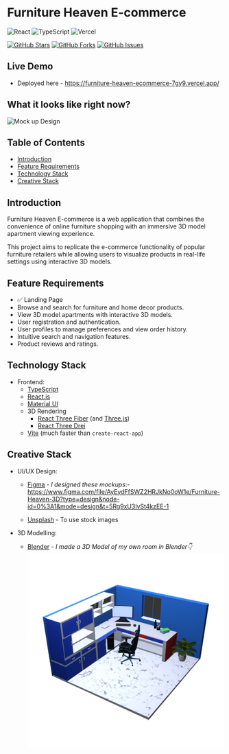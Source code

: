 # Furniture Heaven E-commerce
![React](https://img.shields.io/badge/react-%2320232a.svg?style=for-the-badge&logo=react&logoColor=%2361DAFB) 
![TypeScript](https://img.shields.io/badge/typescript-%23007ACC.svg?style=for-the-badge&logo=typescript&logoColor=white)
![Vercel](https://therealsujitk-vercel-badge.vercel.app/?app=furniture-heaven-ecommerce-7gy9)

[![GitHub Stars](https://img.shields.io/github/stars/knightcube/furniture-heaven-ecommerce.svg)](https://github.com/knightcube/furniture-heaven-ecommerce/stargazers)
[![GitHub Forks](https://img.shields.io/github/forks/knightcube/furniture-heaven-ecommerce.svg)](https://github.com/knightcube/furniture-heaven-ecommerce/network/members)
[![GitHub Issues](https://img.shields.io/github/issues/knightcube/furniture-heaven-ecommerce.svg)](https://github.com/knightcube/furniture-heaven-ecommerce/issues)

## Live Demo 
* Deployed here - https://furniture-heaven-ecommerce-7gy9.vercel.app/

## What it looks like right now?
![Mock up Design](https://github.com/knightcube/furniture-heaven-ecommerce/blob/main/mockups/FurnitureHeaven.gif?raw=true)

## Table of Contents

- [Introduction](#introduction)
- [Feature Requirements](#features)
- [Technology Stack](#technology-stack)
- [Creative Stack](#creative-stack)

## Introduction

Furniture Heaven E-commerce is a web application that combines the convenience of online furniture shopping with an immersive 3D model apartment viewing experience. 

This project aims to replicate the e-commerce functionality of popular furniture retailers while allowing users to visualize products in real-life settings using interactive 3D models.


## Feature Requirements

- ✅ Landing Page
- Browse and search for furniture and home decor products.
- View 3D model apartments with interactive 3D models.
- User registration and authentication.
- User profiles to manage preferences and view order history.
- Intuitive search and navigation features.
- Product reviews and ratings.


## Technology Stack

* Frontend: 
   * [TypeScript](https://www.typescriptlang.org/)
   * [React.js](https://react.dev/)
   * [Material UI](https://mui.com/material-ui/)
   * 3D Rendering 
      * [React Three Fiber](https://docs.pmnd.rs/react-three-fiber/getting-started/introduction) (and [Three.js](https://threejs.org/))
      * [React Three Drei](https://www.npmjs.com/package/@react-three/drei)
   * [Vite](https://vitejs.dev/) (much faster than `create-react-app`)


## Creative Stack

* UI/UX Design:
   * [Figma](https://www.figma.com/) - _I designed these mockups_:- https://www.figma.com/file/AyEydFfSWZ2HRJkNo0oW1e/Furniture-Heaven-3D?type=design&node-id=0%3A1&mode=design&t=5Rg9xU3lvSt4kzEE-1

   * [Unsplash](https://unsplash.com) - To use stock images

* 3D Modelling:
   * [Blender](http://blender.org/) - _I made a 3D Model of my own room in Blender👇_
   ![Mock up Design](https://github.com/knightcube/furniture-heaven-ecommerce/blob/main/client/src/assets/room_miniature_1.png?raw=true)
